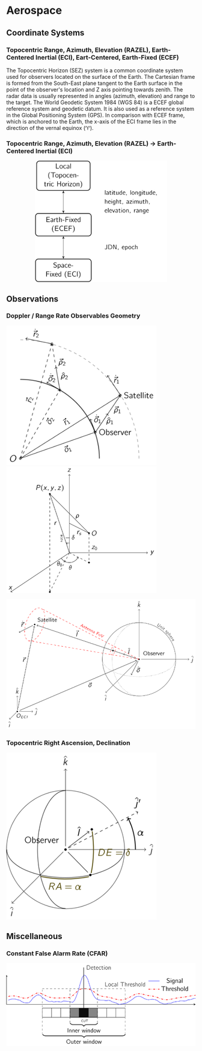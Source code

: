 # Aerospace

## Coordinate Systems

### Topocentric Range, Azimuth, Elevation (RAZEL), Earth-Centered Inertial (ECI), Eart-Centered, Earth-Fixed (ECEF)
<p float="left">
<!---<img src="tikz/earth_ecef_eci.png" alt="Coordinate Systems" width="600"/>--->
<!---<img src="tikz/gmst_lst_latitude.png" alt="Coordinate Systems" width="475"/>--->
</p>

The Topocentric Horizon (SEZ) system is a common coordinate system used for observers located on the surface of the Earth. The Cartesian frame is formed from the South-East plane tangent to the Earth surface in the point of the observer's location and Z axis pointing towards zenith. The radar data is usually represented in angles (azimuth, elevation) and range to the target. The World Geodetic System 1984 (WGS 84) is a ECEF global reference system and geodetic datum. It is also used as a reference system in the Global Positioning System (GPS). In comparison with ECEF frame, which is anchored to the Earth, the x-axis of the ECI frame lies in the direction of the vernal equinox (♈︎). 

### Topocentric Range, Azimuth, Elevation (RAZEL) -> Earth-Centered Inertial (ECI)
<center>
<p float="left">
<img src="tikz/transformation_workflow.png" alt="Coordinate Systems" width="350"/>
</p>
</center>

## Observations

### Doppler / Range Rate Observables Geometry
<p float="left">
<img src="tikz/scenario_one.png" alt="Coordinate Systems" width="400" style="padding-right: 100px;" /> 
<img src="tikz/scenario_three.png" alt="Coordinate Systems" width="400"/>
</p>

<center>
<p>
<img src="tikz/scenario_four.png" alt="Coordinate Systems" width="600"/>
</p>
</center>

### Topocentric Right Ascension, Declination

<p float="left">
<img src="tikz/scenario_two.png" alt="Coordinate Systems" width="400" style="padding-right: 100px;"/>
</p>

## Miscellaneous

### Constant False Alarm Rate (CFAR)
<center>
<p>
<img src="tikz/cfar.png" alt="Coordinate Systems" width="600"/>
</p>
</center>

